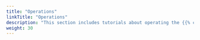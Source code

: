 ```yaml
---
title: "Operations"
linkTitle: "Operations"
description: "This section includes tutorials about operating the {{% ctx %}} platform."
weight: 30
---
```


